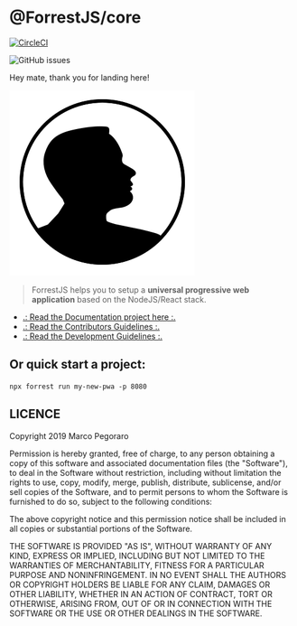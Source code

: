 # @ForrestJS/core

[![CircleCI](https://circleci.com/gh/forrestjs/forrestjs/tree/master.svg?style=svg)](https://circleci.com/gh/forrestjs/forrestjs/tree/master)

![GitHub issues](https://img.shields.io/github/issues-raw/forrestjs/forrestjs.svg)

Hey mate, thank you for landing here!

![ForrestJS Logo](./gitbook/images/forrestjs.png)

> ForrestJS helps you to setup a 
> **universal progressive web application**
> based on the NodeJS/React stack.

- [.: Read the Documentation project here :.](https://forrestjs.github.io)
- [.: Read the Contributors Guidelines :.](./CONTRIBUTE.md)
- [.: Read the Development Guidelines :.](./DEVELOPMENT.md)

## Or quick start a project:

    npx forrest run my-new-pwa -p 8080


## LICENCE

Copyright 2019 Marco Pegoraro

Permission is hereby granted, free of charge, to any person obtaining a copy of this software and associated documentation files (the "Software"), to deal in the Software without restriction, including without limitation the rights to use, copy, modify, merge, publish, distribute, sublicense, and/or sell copies of the Software, and to permit persons to whom the Software is furnished to do so, subject to the following conditions:

The above copyright notice and this permission notice shall be included in all copies or substantial portions of the Software.

THE SOFTWARE IS PROVIDED "AS IS", WITHOUT WARRANTY OF ANY KIND, EXPRESS OR IMPLIED, INCLUDING BUT NOT LIMITED TO THE WARRANTIES OF MERCHANTABILITY, FITNESS FOR A PARTICULAR PURPOSE AND NONINFRINGEMENT. IN NO EVENT SHALL THE AUTHORS OR COPYRIGHT HOLDERS BE LIABLE FOR ANY CLAIM, DAMAGES OR OTHER LIABILITY, WHETHER IN AN ACTION OF CONTRACT, TORT OR OTHERWISE, ARISING FROM, OUT OF OR IN CONNECTION WITH THE SOFTWARE OR THE USE OR OTHER DEALINGS IN THE SOFTWARE.
